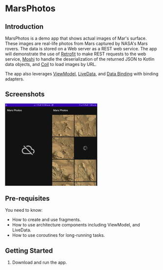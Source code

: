 MarsPhotos
==========

Introduction
------------

MarsPhotos is a demo app that shows actual images of Mar's surface. These images are real-life
photos from Mars captured by NASA's Mars rovers. The data is stored on a Web server as a REST web
service. The app will demonstrate the use of [Retrofit](https://square.github.io/retrofit/)
to make REST requests to the web service, [Moshi](https://github.com/square/moshi) to handle the
deserialization of the returned JSON to Kotlin data objects,
and [Coil](https://coil-kt.github.io/coil/) to load images by URL.

The app also leverages [ViewModel](https://developer.android.com/topic/libraries/architecture/viewmodel),
[LiveData](https://developer.android.com/topic/libraries/architecture/livedata), and
[Data Binding](https://developer.android.com/topic/libraries/data-binding/) with binding adapters.

## Screenshots

<div style="display:flex;">
<img alt="App image" src="Screenshots/Screenshots2.png" width="30%">
<img alt="App image" src="Screenshots/Screenshots1.png" width="30%">
</div>

Pre-requisites
--------------

You need to know:

- How to create and use fragments.
- How to use architecture components including ViewModel, and LiveData.
- How to use coroutines for long-running tasks.

Getting Started
---------------

1. Download and run the app.
